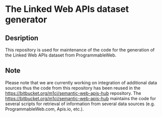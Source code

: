 

# The Linked Web APIs dataset generator

## Desription
This repository is used for maintenance of the code for the generation of the Linked Web APIs dataset from ProgrammableWeb.

## Note
Please note that we are currently working on integration of additional data sources thus the code from this repository has been reused in the https://bitbucket.org/m1ci/semantic-web-apis-hub repository.
The https://bitbucket.org/m1ci/semantic-web-apis-hub maintains the code for several scripts for retrieval of information from several data sources (e.g. ProgrammableWeb.com, Apis.io, etc.).
